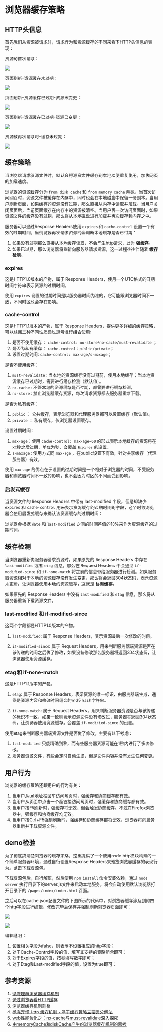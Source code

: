 
# 浏览器缓存策略

## HTTP头信息

首先我们从资源被请求时，请求行为和资源缓存的不同来看下HTTP头信息的表现：

资源的首次请求：

![](https://user-gold-cdn.xitu.io/2018/3/27/162658d55dee6206?w=581&h=499&f=png&s=63813)

页面刷新-资源缓存未过期：

![](https://user-gold-cdn.xitu.io/2018/3/27/162658f45e8e38c2?w=567&h=337&f=png&s=37604)

页面刷新-资源缓存已过期-资源未变更：

![](https://user-gold-cdn.xitu.io/2018/3/27/162660e2f529fc29?w=582&h=551&f=png&s=75856)

页面刷新-资源缓存已过期-资源已变更：

![](https://user-gold-cdn.xitu.io/2018/3/27/162658fddf01c3cf?w=586&h=519&f=png&s=63654)

资源被再次请求时-缓存未过期：

![](https://user-gold-cdn.xitu.io/2018/3/27/1626590404ec0804?w=583&h=377&f=png&s=46122)

## 缓存策略

当浏览器请求资源文件时，默认会将源资文件缓存到本地以便重复使用，加快网页的加载速度。

浏览器的资源缓存分为 `from disk cache` 和 `from memory cache` 两类。当首次访问网页时，资源文件被缓存在内存中，同时也会在本地磁盘中保留一份副本。当用户刷新页面，如果缓存的资源没有过期，那么直接从内存中读取并加载。当用户关闭页面后，当前页面缓存在内存中的资源被清空。当用户再一次访问页面时，如果资源文件的缓存没有过期，那么将从本地磁盘进行加载并再次缓存到内存之中。

服务器可以通过Response Headers使用 `expires` 和 `cache-control` 设置一个有效的过期时间，当浏览器再次请求资源时会判断本地缓存是否已过期：

1. 如果没有过期那么直接从本地缓存读取，不会产生http请求，此为 **强缓存**。
2. 如果已过期，那么浏览器将重新向服务器请求资源，这一过程往往伴随着 **缓存检测**。

### expires

这是HTTP1.0版本的产物，属于 Response Headers，使用一个UTC格式的日期时间字符串表示资源的过期时间。

使用 `expires` 设置的过期时间是以服务器时间为准的，它可能跟浏览器时间不一致，不同时区也会存在影响。

### cache-control

这是HTTP1.1版本的产物，属于 Response Headers，提供更多详细的缓存策略，可以根据三种不同性质通过逗号进行组合使用:

1. 是否不使用缓存： `cache-control: no-store/no-cache/must-revalidate` ；
2. 是否为私有缓存： `cache-control：public/private`；
3. 设置过期时间: `cache-control: max-age/s-maxage`；

是否不使用缓存：

1. `must-revalidate` : 当本地的资源缓存没有过期前，使用本地缓存；当本地资源缓存已过期时，需要进行缓存检测（默认值）。
2. `no-cache` : 不管本地的资源缓存是否过期，都需要进行缓存检测。
3. `no-store` : 禁止浏览器缓存资源，每次请求资源都去服务器重新下载。

是否为私有缓存：

1. `public` ： 公共缓存，表示浏览器和代理服务器都可以设置缓存（默认值）。
2. `private` ： 私有缓存，仅浏览器设置缓存。

设置过期时间：

1. `max-age`：使用 `cache-control: max-age=60` 的形式表示本地缓存的资源将在xx秒之后过期，单位为秒，会覆盖 `Expires` 的设置。
2. `s-maxage` : 使用方式同 `max-age` ，在public设置下有效，针对共享缓存（代理服务器）有效。

使用 `max-age` 的优点在于设置的过期时间是一个相对于浏览器的时间，不受服务器和浏览器时间不一致的影响，也不会因为时区的不同而受到影响。

### 启发式缓存

当资源文件的 Response Headers 中带有 last-modified 字段，但是却缺少 `expires` 和 `cache-control` 用来表示资源缓存的过期时间的字段，这个时候浏览器会使用启发式缓存来确认该资源缓存的过期时间：

浏览器会根据 `date` 和 `last-modified` 之间的时间差值的10%来作为资源缓存的过期时间。


## 缓存检测

当浏览器重新向服务器请求资源时，如果原先的 Response Headers 中存在 `last-modified` 或者 `etag` 信息，那么在 Request Headers 中会通过 `if-modified-since` 和 `if-none-match` 将之前的信息带给服务器进行检测。如果服务器资源相对于本地的资源缓存没有发生变更，那么将会返回304状态码，表示资源未更新，让浏览器使用本地的资源缓存，这就是 **协商缓存**。

如果原先的 Response Headers 中没有 `last-modified` 和 `etag` 信息，那么将从服务器重新下载资源文件。

### last-modified 和 if-modified-since

这两个字段都是HTTP1.0版本的产物。

1. `last-modified`: 属于 Response Headers，表示资源最后一次修改的时间。

2. `if-modified-since`: 属于 Request Headers，用来判断服务器端资源是否在该传递的时间之后做了修改，如果没有修改那么服务器将返回304状态码，让浏览器使用资源缓存。

### etag 和 if-none-match

这是HTTP1.1版本的产物。

1. `etag`: 属于 Response Headers，表示资源的唯一标识，由服务器端生成，通常是资源内容和修改时间组合的md5 hash字符串。

2. `if-none-match`: 属于 Request Headers，用来判断服务器资源是否与该传递的标识不一致，如果一致则表示资源文件没有修改过，服务器将返回304状态码，让浏览器使用资源缓存。会覆盖 `if-modified-since` 的设置。

使用etag来判断服务器端资源文件是否做了修改，主要有以下考虑：

1. `last-modified` 只能精确到秒，而有些服务器资源可能在1秒内进行了多次修改。
2. 服务器资源文件，有些会定时自动生成，但是文件内容并没有发生任何变更。



## 用户行为

浏览器的缓存策略还跟用户的行为有关：

1. 当用户从url地址栏回车访问网页时，强缓存和协商缓存都有效。
2. 当用户从页面中点击一个超链接访问网页时，强缓存和协商缓存都有效。
3. 当用户按F5刷新时，强缓存将无效，但会触发协商缓存。不过在Firefox浏览器中，强缓存和协商缓存均无效。
4. 当用户按Ctrl+F5强制刷新时，强缓存和协商缓存都将无效，浏览器将向服务器重新并下载资源文件。

## demo检验

为了彻底搞清楚浏览器的缓存策略，这里提供了一个使用node http模块构建的一个简单服务器环境，通过自行设置Response Headers来预览浏览器缓存的表现行为。点击[下载资源包](http://www.fedlife.cn/files/node-server-cache-demo.zip)。

下载资源包后，自行解压，然后使用 `npm install` 命令安装依赖，通过 `node server` 执行目录下的server.js文件来启动本地服务，将会自动使用默认浏览器打开目录下的 `/pages/index/index.html` 页面。

之后可以在cache.json配置文件的下图所示的代码中，对浏览器缓存涉及到的四个http字段进行编辑，修改完毕后保存并强制刷新浏览器页面即可：

![](images/demo-filelist.png)

![](images/demo-code.png)

编辑说明：

1. 设置相关字段为false，则表示不设置相应的http字段；
2. 对于Cache-Control字段的值，填写其支持的策略组合即可；
3. 对于Expires字段的值，按秒填写数字即可；
4. 对于Etag和Last-modified字段的值，设置为true即可；


## 参考资源

1. [彻底理解浏览器缓存机制](https://www.cnblogs.com/shixiaomiao1122/p/7591556.html)
1. [透过浏览器看HTTP缓存](http://www.cnblogs.com/skylar/p/browser-http-caching.html)
1. [浏览器缓存机制剖析](https://mp.weixin.qq.com/s/yf0pWRFM7v9Ru3D9_JhGPQ)
1. [彻底弄懂 Http 缓存机制 - 基于缓存策略三要素分解法](https://my.oschina.net/bugly/blog/808433)
1. [web性能优化之：no-cache与must-revalidate深入探究](https://segmentfault.com/a/1190000007317481)
1. [由memoryCache和diskCache产生的浏览器缓存机制的思考](https://segmentfault.com/a/1190000011286027)

